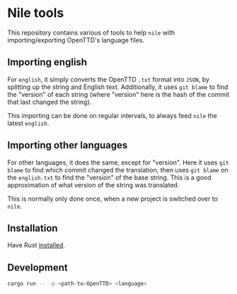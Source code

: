 # Nile tools

This repository contains various of tools to help `nile` with importing/exporting OpenTTD's language files.

## Importing english

For `english`, it simply converts the OpenTTD `.txt` format into `JSON`, by splitting up the string and English text.
Additionally, it uses `git blame` to find the "version" of each string (where "version" here is the hash of the commit that last changed the string).

This importing can be done on regular intervals, to always feed `nile` the latest `english`.

## Importing other languages

For other languages, it does the same, except for "version".
Here it uses `git blame` to find which commit changed the translation, then uses `git blame` on the `english.txt` to find the "version" of the base string.
This is a good approximation of what version of the string was translated.

This is normally only done once, when a new project is switched over to `nile`.

## Installation

Have Rust [installed](https://www.rust-lang.org/tools/install).

## Development

```bash
cargo run -- -p <path-to-OpenTTD> <language>
```
